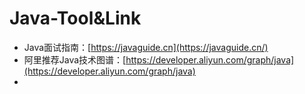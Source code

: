 # Java-Tool\&Link

* Java面试指南：[https://javaguide.cn](https://javaguide.cn/)
* 阿里推荐Java技术图谱：[https://developer.aliyun.com/graph/java](https://developer.aliyun.com/graph/java)
*
